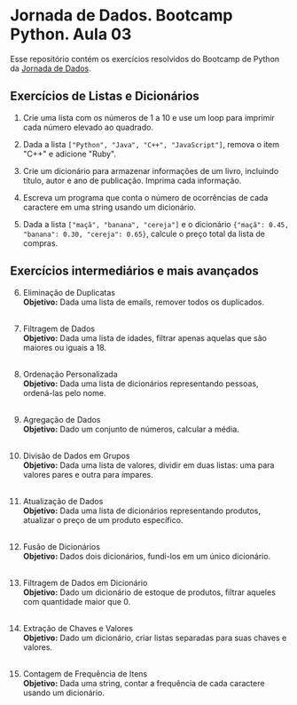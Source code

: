 # Jornada de Dados. Bootcamp Python. Aula 03

Esse repositório contém os exercícios resolvidos do Bootcamp de Python da [Jornada de Dados](https://jornadadedados.alpaclass.com/).

## Exercícios de Listas e Dicionários

1. Crie uma lista com os números de 1 a 10 e use um loop para imprimir cada número elevado ao quadrado.

2. Dada a lista `["Python", "Java", "C++", "JavaScript"]`, remova o item "C++" e adicione "Ruby".

3. Crie um dicionário para armazenar informações de um livro, incluindo título, autor e ano de publicação. Imprima cada informação.

4. Escreva um programa que conta o número de ocorrências de cada caractere em uma string usando um dicionário.

5. Dada a lista `["maçã", "banana", "cereja"]` e o dicionário `{"maçã": 0.45, "banana": 0.30, "cereja": 0.65}`, calcule o preço total da lista de compras.

## Exercícios intermediários e mais avançados

6. Eliminação de Duplicatas<br>
**Objetivo:** Dada uma lista de emails, remover todos os duplicados.<br><br>

7. Filtragem de Dados<br>
**Objetivo:** Dada uma lista de idades, filtrar apenas aquelas que são maiores ou iguais a 18.<br><br>

8. Ordenação Personalizada<br>
**Objetivo:** Dada uma lista de dicionários representando pessoas, ordená-las pelo nome.<br><br>

9. Agregação de Dados<br>
**Objetivo:** Dado um conjunto de números, calcular a média.<br><br>

10. Divisão de Dados em Grupos<br>
**Objetivo:** Dada uma lista de valores, dividir em duas listas: uma para valores pares e outra para ímpares.<br><br>

11. Atualização de Dados<br>
**Objetivo:** Dada uma lista de dicionários representando produtos, atualizar o preço de um produto específico.<br><br>

12. Fusão de Dicionários<br>
**Objetivo:** Dados dois dicionários, fundi-los em um único dicionário.<br><br>

13. Filtragem de Dados em Dicionário<br>
**Objetivo:** Dado um dicionário de estoque de produtos, filtrar aqueles com quantidade maior que 0.<br><br>

14. Extração de Chaves e Valores<br>
**Objetivo:** Dado um dicionário, criar listas separadas para suas chaves e valores.<br><br>

15. Contagem de Frequência de Itens<br>
**Objetivo:** Dada uma string, contar a frequência de cada caractere usando um dicionário.<br><br>
